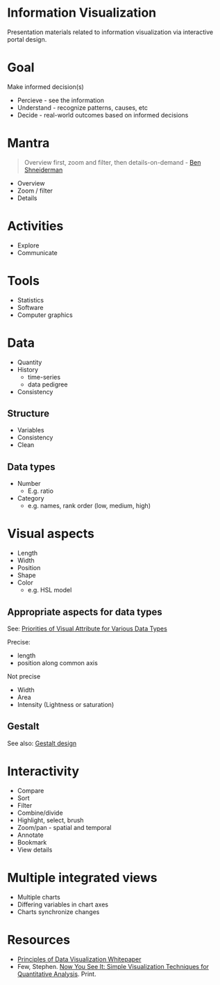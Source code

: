 # Information Visualization
Presentation materials related to information visualization via interactive portal design.

# Goal
Make informed decision(s)

* Percieve - see the information
* Understand - recognize patterns, causes, etc
* Decide - real-world outcomes based on informed decisions
 
# Mantra
> Overview first, zoom and filter, then details-on-demand - [Ben Shneiderman](https://en.wikipedia.org/wiki/Ben_Shneiderman)

* Overview
* Zoom / filter
* Details

# Activities
* Explore
* Communicate
 
# Tools
* Statistics
* Software
* Computer graphics

# Data
* Quantity
* History
  * time-series
  * data pedigree
* Consistency

## Structure
* Variables
* Consistency
* Clean

## Data types
* Number
  * E.g. ratio
* Category
  * e.g. names, rank order (low, medium, high) 

# Visual aspects
* Length
* Width
* Position
* Shape
* Color
  * e.g. HSL model

## Appropriate aspects for data types
See: [Priorities of Visual Attribute for Various Data Types](https://www.siggraph.org/education/materials/HyperVis/asp_data/overview.htm)

Precise:
* length
* position along common axis
 
Not precise
* Width
* Area
* Intensity (Lightness or saturation)

## Gestalt
See also: [Gestalt design](https://en.wikipedia.org/wiki/Gestalt_psychology#Gestalt_and_Design)

# Interactivity
* Compare
* Sort
* Filter
* Combine/divide
* Highlight, select, brush
* Zoom/pan - spatial and temporal
* Annotate
* Bookmark
* View details

# Multiple integrated views
* Multiple charts
* Differing variables in chart axes
* Charts synchronize changes

# Resources
* [Principles of Data Visualization Whitepaper](http://www.fusioncharts.com/whitepapers/downloads/Principles-of-Data-Visualization.pdf)
* Few, Stephen. [Now You See It: Simple Visualization Techniques for Quantitative Analysis](http://www.perceptualedge.com/library.php#Books). Print. 
